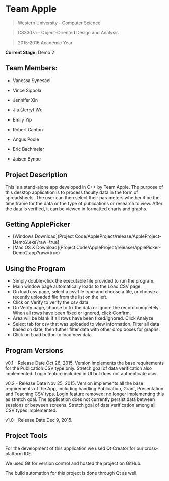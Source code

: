# Team Apple

>Western University - Computer Science

>CS3307a - Object-Oriented Design and Analysis

>2015-2016 Academic Year

**Current Stage:** Demo 2

## Team Members:

* Vanessa Synesael  

* Vince Sippola

* Jennifer Xin

* Jia (Jerry) Wu  

* Emily Yip  

* Robert Canton  

* Angus Poole  

* Eric Bachmeier 

* Jaisen Bynoe

## Project Description

This is a stand-alone app developed in C++ by Team Apple. The purpose of this desktop application is to process faculty data in the form of spreadsheets. 
The user can then select their parameters whether it be the time frame for the data or the type of publications or research to view. 
After the data is verified, it can be viewed in formatted charts and graphs.

## Getting ApplePicker

* [Windows Download](Project Code/AppleProject/release/AppleProject-Demo2.exe?raw=true)
* [Mac OS X Download](Project Code/AppleProject/release/ApplePicker-Demo2.app?raw=true)

## Using the Program

* Simply double-click the executable file provided to run the program.
* Main window page automatically loads to the Load CSV page.
* On load csv page, select a csv file type and choose a file, or choose a recently uploaded file from the list on the left.
* Click on Verify to verify the csv data
* On Verify page, choose to fix the data or ignore the record completely. When all rows have been fixed or ignored, click Confirm.
* Area will be blank if all rows have been fixed/ignored. Click Analyze
* Select tab for csv that was uploaded to view information. Filter all data based on date, 
then futher filter data with other drop boxes for graphs.
* Click on Load button to load new data.

## Program Versions

v0.1 - 		Release Date Oct 26, 2015.
			Version implements the base requirements for the Publication CSV type only. 
			Stretch goal of data verification also implemented. 
			Login feature included in UI but does not authenticate user.

v0.2 - 		Release Date Nov 25, 2015.
			Version implements all the base requirements of the App, including handling Publication, Grant, Presentation and Teaching CSV typs. 
			Login feature removed; no longer implementing this as stretch goal.
			The application does not currently persist data between sessions or between screens.
			Stretch goal of data verification among all CSV types implemented.
			
v1.0 - 		Release Date Dec 9, 2015.

## Project Tools

For the development of this application we used Qt Creator for our cross-platform IDE. 

We used Git for version control and hosted the project on GitHub.

The build automation for this project is done through Qt as well.
